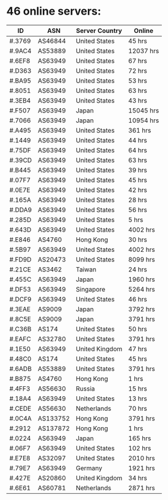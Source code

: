 # 46 online servers:

| ID | ASN | Server Country | Online |
| ------ | ------ | ------ | ------ |
| #.3769 | AS46844 | United States | 45 hrs |
| #.9AC4 | AS53889 | United States | 12037 hrs |
| #.6EF8 | AS63949 | United States | 67 hrs |
| #.D363 | AS63949 | United States | 72 hrs |
| #.BA95 | AS63949 | United States | 53 hrs |
| #.8051 | AS63949 | United States | 63 hrs |
| #.3EB4 | AS63949 | United States | 43 hrs |
| #.F507 | AS63949 | Japan | 15045 hrs |
| #.7066 | AS63949 | Japan | 10954 hrs |
| #.A495 | AS63949 | United States | 361 hrs |
| #.1449 | AS63949 | United States | 44 hrs |
| #.75DF | AS63949 | United States | 64 hrs |
| #.39CD | AS63949 | United States | 63 hrs |
| #.B445 | AS63949 | United States | 39 hrs |
| #.07F7 | AS63949 | United States | 45 hrs |
| #.0E7E | AS63949 | United States | 42 hrs |
| #.165A | AS63949 | United States | 28 hrs |
| #.DDA9 | AS63949 | United States | 56 hrs |
| #.285D | AS63949 | United States | 5 hrs |
| #.643D | AS63949 | United States | 4002 hrs |
| #.E846 | AS4760 | Hong Kong | 30 hrs |
| #.5B97 | AS63949 | United States | 4002 hrs |
| #.FD9D | AS20473 | United States | 8099 hrs |
| #.21CE | AS3462 | Taiwan | 24 hrs |
| #.455C | AS63949 | Japan | 1960 hrs |
| #.DF53 | AS63949 | Singapore | 5264 hrs |
| #.DCF9 | AS63949 | United States | 46 hrs |
| #.3EAE | AS9009 | Japan | 3792 hrs |
| #.8C5E | AS9009 | Japan | 3791 hrs |
| #.C36B | AS174 | United States | 50 hrs |
| #.EAFC | AS32780 | United States | 3791 hrs |
| #.1E50 | AS63949 | United Kingdom | 47 hrs |
| #.48C0 | AS174 | United States | 45 hrs |
| #.6ADB | AS53889 | United States | 3791 hrs |
| #.B875 | AS4760 | Hong Kong | 1 hrs |
| #.4FF3 | AS56630 | Russia | 15 hrs |
| #.18A4 | AS63949 | United States | 13 hrs |
| #.CEDE | AS56630 | Netherlands | 70 hrs |
| #.0C4A | AS133752 | Hong Kong | 3791 hrs |
| #.2912 | AS137872 | Hong Kong | 1 hrs |
| #.0224 | AS63949 | Japan | 165 hrs |
| #.06F7 | AS63949 | United States | 102 hrs |
| #.E7E8 | AS32097 | United States | 2010 hrs |
| #.79E7 | AS63949 | Germany | 1921 hrs |
| #.427E | AS20860 | United Kingdom | 34 hrs |
| #.6E61 | AS60781 | Netherlands | 2871 hrs |

